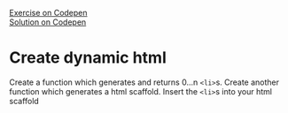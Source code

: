 
[Exercise on Codepen](https://codepen.io/noreading/pen/LJwbrO?editors=0010)  
[Solution on Codepen](https://codepen.io/noreading/pen/gdVgNr?editors=0010)

# Create dynamic html

Create a function which generates and returns 0...n `<li>`s.
Create another function which generates a html scaffold.
Insert the `<li>`s into your html scaffold
